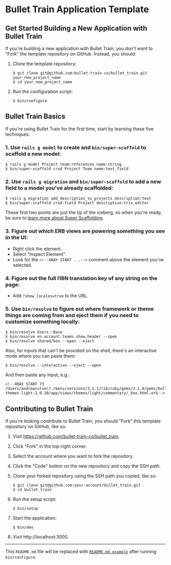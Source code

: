 # Bullet Train Application Template

## Get Started Building a New Application with Bullet Train
If you're building a new application with Bullet Train, you don't want to "Fork" the template repository on GitHub. Instead, you should:

1. Clone the template repository:

    ```
    $ git clone git@github.com:bullet-train-co/bullet_train.git your_new_project_name
    $ cd your_new_project_name
    ```

2. Run the configuration script:

    ```
    $ bin/configure
    ```

## Bullet Train Basics

If you're using Bullet Train for the first time, start by learning these five techniques:

### 1. Use `rails g model` to create and `bin/super-scaffold` to scaffold a new model:

```
$ rails g model Project team:references name:string
$ bin/super-scaffold crud Project Team name:text_field
```

### 2. Use `rails g migration` and `bin/super-scaffold` to add a new field to a model you've already scaffolded:

```
$ rails g migration add_description_to_projects description:text
$ bin/super-scaffold crud-field Project description:trix_editor
```
    
These first two points are just the tip of the iceberg, so when you're ready, be sure to [learn more about Super Scaffolding](https://github.com/bullet-train-co/bullet_train-base/blob/main/docs/super-scaffolding.md).

### 3. Figure out which ERB views are powering something you see in the UI:

 - Right click the element.
 - Select "Inspect Element".
 - Look for the `<!--XRAY START ...-->` comment above the element you've selected.

### 4. Figure out the full I18N translation key of any string on the page:

 - Add `?show_locales=true` to the URL.

### 5. Use `bin/resolve` to figure out where framework or theme things are coming from and eject them if you need to customize something locally:

```
$ bin/resolve Users::Base
$ bin/resolve en.account.teams.show.header --open
$ bin/resolve shared/box --open --eject
```

Also, for inputs that can't be provided on the shell, there's an interactive mode where you can paste them:

```
$ bin/resolve --interactive --eject --open
```

And then paste any input, e.g.:

```
<!--XRAY START 73 /Users/andrewculver/.rbenv/versions/3.1.1/lib/ruby/gems/3.1.0/gems/bullet_train-themes-light-1.0.10/app/views/themes/light/commentary/_box.html.erb-->
```

## Contributing to Bullet Train
If you're looking contribute to Bullet Train, you should "Fork" this template repository on GitHub, like so:

1. Visit https://github.com/bullet-train-co/bullet_train.
2. Click "Fork" in the top-right corner.
3. Select the account where you want to fork the repository.
4. Click the "Code" button on the new repository and copy the SSH path.
5. Clone your forked repository using the SSH path you copied, like so:

    ```
    $ git clone git@github.com:your-account/bullet_train.git
    $ cd bullet_train
    ```

6. Run the setup script:

    ```
    $ bin/setup
    ```

7. Start the application:

    ```
    $ bin/dev
    ```

8. Visit http://localhost:3000.

---

This `README.md` file will be replaced with [`README.md.example`](./README.md.example) after running `bin/configure`.
